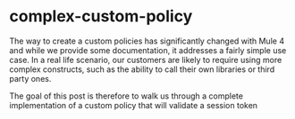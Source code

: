 # complex-custom-policy
The way to create a custom policies has significantly changed with Mule 4 and while we  provide some documentation, it addresses a fairly simple use case. In a real life scenario, our customers are likely to require using more complex constructs, such as the ability to call their own libraries or third party ones.

The goal of this post is therefore to walk us through a complete implementation of a custom policy that will validate a session token

